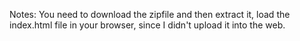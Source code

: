 Notes:
You need to download the zipfile and then extract it, load the index.html file in your browser, since I didn't upload it into the web.
